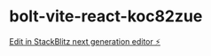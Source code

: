 # bolt-vite-react-koc82zue

[Edit in StackBlitz next generation editor ⚡️](https://stackblitz.com/~/github.com/tamirontech/bolt-vite-react-koc82zue)